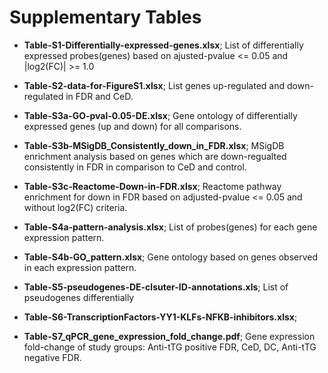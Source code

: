 # Supplementary Tables

- **Table-S1-Differentially-expressed-genes.xlsx**;
  List of differentially expressed probes(genes) based on ajusted-pvalue <= 0.05 and |log2(FC)| >= 1.0
  
  
- **Table-S2-data-for-FigureS1.xlsx**;
  List genes up-regulated and down-regulated in FDR and CeD.
  
  
- **Table-S3a-GO-pval-0.05-DE.xlsx**;
  Gene ontology of differentially expressed genes (up and down)  for all comparisons.


- **Table-S3b-MSigDB_Consistently_down_in_FDR.xlsx**;
  MSigDB enrichment analysis based on genes which are down-regualted consistently in FDR in comparison to CeD and control.
  
   
- **Table-S3c-Reactome-Down-in-FDR.xlsx**;
  Reactome pathway enrichment for down in FDR based on adjusted-pvalue <= 0.05 and without log2(FC) criteria.   


- **Table-S4a-pattern-analysis.xlsx**;
  List of probes(genes) for each gene expression pattern.


- **Table-S4b-GO_pattern.xlsx**;
  Gene ontology based on genes observed in each expression pattern. 


- **Table-S5-pseudogenes-DE-clsuter-ID-annotations.xls**;
  List of pseudogenes differentially


- **Table-S6-TranscriptionFactors-YY1-KLFs-NFKB-inhibitors.xlsx**;


- **Table-S7_qPCR_gene_expression_fold_change.pdf**;
Gene expression fold-change of study groups: Anti-tTG positive FDR, CeD, DC, Anti-tTG negative FDR.
